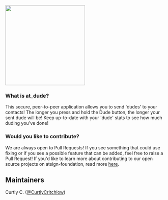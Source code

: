 <img width=250px src="https://atsign.dev/assets/img/atPlatform_logo_gray.svg?sanitize=true">

### What is at_dude?

This secure, peer-to-peer application allows you to send 'dudes' to your contacts! The longer you press and hold the Dude button,
the longer your sent dude will be! Keep up-to-date with your 'dude' stats to see how much duding you've done!

### Would you like to contribute?

We are always open to Pull Requests! If you see something that could use fixing or if you see a possible feature that can be added, 
feel free to raise a Pull Request! If you'd like to learn more about contributing to our open source projects on atsign-foundation,
read more [here](https://atsign.dev/docs/overview/contributing-open-source-proj/).

## Maintainers

Curtly C. ([@CurtlyCritchlow](https://github.com/curtlyCritchlow))
